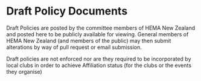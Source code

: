 # Draft Policy Documents

Draft Policies are posted by the committee members of HEMA New Zealand and posted here to be publicly available for viewing.
General members of HEMA New Zealand (and members of the public) may then submit alterations by way of pull request or email submission.

Draft policies are not enforced nor are they required to be incorporated by local clubs in order to achieve Affiliation status (for the clubs or the events they organise)
